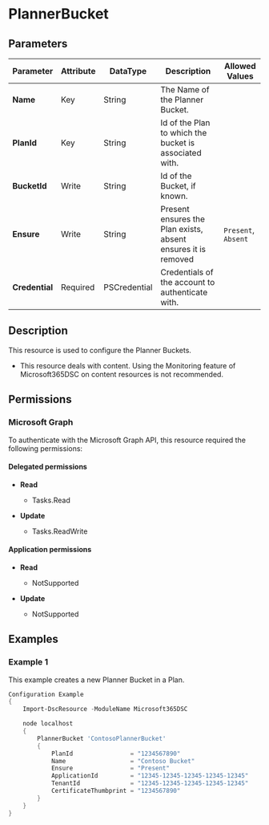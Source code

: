 ﻿# PlannerBucket

## Parameters

| Parameter | Attribute | DataType | Description | Allowed Values |
| --- | --- | --- | --- | --- |
| **Name** | Key | String | The Name of the Planner Bucket. | |
| **PlanId** | Key | String | Id of the Plan to which the bucket is associated with. | |
| **BucketId** | Write | String | Id of the Bucket, if known. | |
| **Ensure** | Write | String | Present ensures the Plan exists, absent ensures it is removed | `Present`, `Absent` |
| **Credential** | Required | PSCredential | Credentials of the account to authenticate with. | |

## Description

This resource is used to configure the Planner Buckets.

* This resource deals with content. Using the Monitoring feature
  of Microsoft365DSC on content resources is not recommended.

## Permissions

### Microsoft Graph

To authenticate with the Microsoft Graph API, this resource required the following permissions:

#### Delegated permissions

- **Read**

    - Tasks.Read

- **Update**

    - Tasks.ReadWrite

#### Application permissions

- **Read**

    - NotSupported

- **Update**

    - NotSupported

## Examples

### Example 1

This example creates a new Planner Bucket in a Plan.

```powershell
Configuration Example
{
    Import-DscResource -ModuleName Microsoft365DSC

    node localhost
    {
        PlannerBucket 'ContosoPlannerBucket'
        {
            PlanId                = "1234567890"
            Name                  = "Contoso Bucket"
            Ensure                = "Present"
            ApplicationId         = "12345-12345-12345-12345-12345"
            TenantId              = "12345-12345-12345-12345-12345"
            CertificateThumbprint = "1234567890"
        }
    }
}
```

